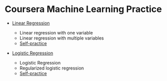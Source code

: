 # Coursera Machine Learning Practice

 * [Linear Regression](https://github.com/LeoZ123/Machine-Learning-Coursera/tree/master/machine-learning-ex1)
   * Linear regression with one variable
   * Linear regression with multiple variables
   * [Self-practice](https://github.com/LeoZ123/Machine-Learning-Practice/tree/master/Regression_Problem)

 * [Logistic Regression](https://github.com/LeoZ123/Machine-Learning-Coursera/tree/master/machine-learning-ex2)
   * Logistic Regression
   * Regularized logistic regression
   * [Self-practice](https://github.com/LeoZ123/Machine-Learning-Practice/tree/master/Support_Vector_Machine(SVM))
